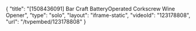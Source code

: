 {
    "title": "[1508436091] Bar Craft BatteryOperated Corkscrew Wine Opener",
    "type": "solo",
    "layout": "iframe-static",
    "videoId": "123178808",
    "url": "\/tvpembed\/123178808"
}
